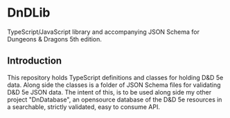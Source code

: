 # DnDLib

TypeScript/JavaScript library and accompanying JSON Schema for Dungeons &amp; Dragons 5th edition.

## Introduction

This repository holds TypeScript definitions and classes for holding D&D 5e data. Along side the classes is a folder
of JSON Schema files for validating D&D 5e JSON data. The intent of this, is to be used along side my other project
"DnDatabase", an opensource database of the D&D 5e resources in a searchable, strictly validated, easy to consume
API.
